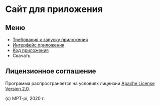 # Сайт для приложения

## Меню

- [Требования к запуску приложения](/sippoon/start/)
- [Интерфейс приложения](/sippoon/interface/)
- [Код приложения](/sippoon/code/)
- Скачать

## Лицензионное соглашение

Программа распространяется на условиях лицензии [Apache License Version 2.0](https://apache.org/licenses/LICENSE-2.0.txt).

(c) MPT-pi, 2020 г. 
